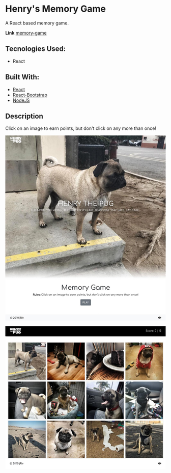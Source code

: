 # Henry's Memory Game
A React based memory game.

**Link** [memory-game](https://pug-memory-game.herokuapp.com/)

## Tecnologies Used:
* React

## Built With:
* [React](https://reactjs.org/docs/getting-started.html)
* [React-Bootstrap](https://react-bootstrap.github.io/)
* [NodeJS](https://nodejs.org/en/docs/)

## Description
Click on an image to earn points, but don't click on any more than once!

![Home page](/public/images/screenshots/pug-memory-game-home.jpg)

![Game page](/public/images/screenshots/pug-memory-game-play.jpg)